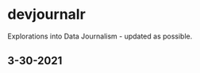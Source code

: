 # devjournalr
Explorations into Data Journalism - updated as possible.

## 3-30-2021 

[//]: # (Just started this data journal as we are beginning a Zoom meeting about scholarships. Want to see if this helps me figure out what system to use to keep data organized and present visually. It's now 15:43 and there's no solution for half of these scholarships and people are spending more time digging into secondary bullshit and not the issue at hand. And now a certain faculty member brings up the inevitable "we wuz robbed" angle.)


